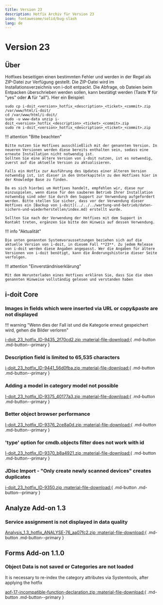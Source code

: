 ```yaml
---
title: Version 23
description: Hotfix Archiv für Version 23
icon: fontawesome/solid/bug-slash
lang: de
---
```


# Version 23

## Über

Hotfixes beseitigen einen bestimmten Fehler und werden in der Regel als ZIP-Datei zur Verfügung gestellt. Die ZIP-Datei wird im Installationsverzeichnis von i-doit entpackt. Die Abfrage, ob Dateien beim Entpacken überschrieben werden sollen, kann bestätigt werden (Taste **Y** für "yes" oder **A** für "all"). Hier ein Beispiel:

```shell
sudo cp i-doit_<version>_hotfix_<description>_<ticket>_<commit>.zip /var/www/html/i-doit/
cd /var/www/html/i-doit/
sudo -u www-data unzip i-doit_<version>_hotfix_<description>_<ticket>_<commit>.zip
sudo rm i-doit_<version>_hotfix_<description>_<ticket>_<commit>.zip
```

!!! attention "Bitte beachten"

    Bitte nutzen Sie Hotfixes ausschließlich mit der genannten Version. In neueren Versionen werden diese bereits enthalten sein, sodass eine erneute Installation nicht notwendig ist.
    Sollten Sie eine ältere Version von i-doit nutzen, ist es notwendig, zuerst auf die aktuelle Version zu aktualisieren.

    Falls ein Hotfix zur Ausführung des Updates einer älteren Version notwendig ist, ist dieser in den Unterkapiteln zu den Hotfixes hier in der Knowledge Base zu finden.

    Da es sich hierbei um Hotfixes handelt, empfehlen wir, diese nur einzuspielen, wenn diese für den sauberen Betrieb Ihrer Installation notwendig sind oder Sie durch den Support zur Verwendung aufgefordert werden. Bitte stellen Sie sicher, dass vor der Verwendung dieser Hotfixes ein [Backup von i-doit](../../../wartung-und-betrieb/daten-sichern-und-wiederherstellen/index.md) erstellt wurde.

    Sollten Sie nach der Verwendung der Hotfixes mit dem Support in Kontakt treten, ergänzen Sie bitte den Hinweis auf dessen Verwendung.

!!! info "Aktualität"

    Die unten genannten Systemvoraussetzungen beziehen sich auf die aktuelle Version von i-doit, in diesem Fall **23**. Zu jedem Release von i-doit werden diese Angaben angepasst. Wer die Angaben für ältere Versionen von i-doit benötigt, kann die Änderungshistorie dieser Seite verfolgen.

!!! attention "Einverständniserklärung"

    Mit dem Herunterladen eines Hotfixes erklären Sie, dass Sie die oben genannten Hinweise vollständig gelesen und verstanden haben

## i-doit Core

### Images in fields which were inserted via URL or copy&paste are not displayed

!!! warning "Wenn dies der Fall ist und die Kategorie erneut gespeichert wird, gehen die Bilder verloren"

[i-doit_23_hotfix_ID-9435_2f70cd2.zip :material-file-download:](../../../assets/downloads/hotfixes/23/i-doit_23_hotfix_ID-9435_2f70cd2.zip){ .md-button .md-button--primary }

### Description field is limited to 65,535 characters

[i-doit_23_hotfix_ID-9441_56d0fba.zip :material-file-download:](../../../assets/downloads/hotfixes/23/i-doit_23_hotfix_ID-9441_56d0fba.zip){ .md-button .md-button--primary }

### Adding a model in category model not possible

[I-doit_23_hotfix_ID-9375_40177a3.zip :material-file-download:](../../../assets/downloads/hotfixes/23/i-doit_23_hotfix_ID-9375_40177a3.zip){ .md-button .md-button--primary }

### Better object browser performance

[I-doit_23_hotfix_ID-9376_2ce8a0d.zip :material-file-download:](../../../assets/downloads/hotfixes/23/i-doit_23_hotfix_ID-9376_2ce8a0d.zip){ .md-button .md-button--primary }

### 'type' option for cmdb.objects filter does not work with id

[I-doit_23_hotfix_ID-9370_b8a4921.zip :material-file-download:](../../../assets/downloads/hotfixes/23/i-doit_23_hotfix_ID-9370_b8a4921.zip){ .md-button .md-button--primary }

### JDisc Import - "Only create newly scanned devices" creates duplicates

[i-doit_23_hotfix_ID-9350.zip :material-file-download:](../../../assets/downloads/hotfixes/23/i-doit_23_hotfix_ID-9350.zip){ .md-button .md-button--primary }

## Analyze Add-on 1.3

### Service assignment is not displayed in data quality

[Analysis_1.3_hotfix_ANALYSE-76_aa07fc2.zip :material-file-download:](../../../assets/downloads/hotfixes/analyze/Analysis_1.3_hotfix_ANALYSE-76_aa07fc2.zip){ .md-button .md-button--primary }

## Forms Add-on 1.1.0

### Object Data is not saved or Categories are not loaded

It is necessary to re-index the category attributes via Systemtools, after applying the hotfix

[aof-17-incompatible-function-declaration.zip :material-file-download:](../../../assets/downloads/hotfixes/forms/aof-17-incompatible-function-declaration.zip){ .md-button .md-button--primary }
